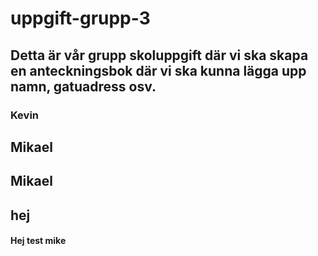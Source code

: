 # uppgift-grupp-3

## Detta är vår grupp skoluppgift där vi ska skapa en anteckningsbok där vi ska kunna lägga upp namn, gatuadress osv.

### Kevin
## Mikael
## Mikael
## hej
#### Hej test mike
